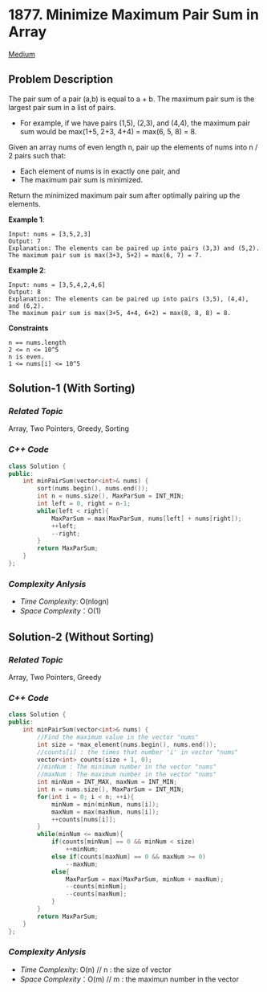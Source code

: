 # 1877. Minimize Maximum Pair Sum in Array
[Medium](https://leetcode.com/problems/minimize-maximum-pair-sum-in-array/)

## Problem Description

The pair sum of a pair (a,b) is equal to a + b. The maximum pair sum is the largest pair sum in a list of pairs.

  - For example, if we have pairs (1,5), (2,3), and (4,4), the maximum pair sum would be max(1+5, 2+3, 4+4) = max(6, 5, 8) = 8.

Given an array nums of even length n, pair up the elements of nums into n / 2 pairs such that:

  - Each element of nums is in exactly one pair, and
  - The maximum pair sum is minimized.

Return the minimized maximum pair sum after optimally pairing up the elements.

**Example 1**:
```
Input: nums = [3,5,2,3]
Output: 7
Explanation: The elements can be paired up into pairs (3,3) and (5,2).
The maximum pair sum is max(3+3, 5+2) = max(6, 7) = 7.
```
**Example 2**:
```
Input: nums = [3,5,4,2,4,6]
Output: 8
Explanation: The elements can be paired up into pairs (3,5), (4,4), and (6,2).
The maximum pair sum is max(3+5, 4+4, 6+2) = max(8, 8, 8) = 8.
```

**Constraints**
```
n == nums.length
2 <= n <= 10^5
n is even.
1 <= nums[i] <= 10^5
```

## Solution-1 (With Sorting)

### _Related Topic_
   Array, Two Pointers, Greedy, Sorting

### _C++ Code_
```cpp
class Solution {
public:
    int minPairSum(vector<int>& nums) {
        sort(nums.begin(), nums.end());
        int n = nums.size(), MaxParSum = INT_MIN;
        int left = 0, right = n-1;
        while(left < right){
            MaxParSum = max(MaxParSum, nums[left] + nums[right]);
            ++left;
            --right;
        }
        return MaxParSum;
    }
};
```

### _Complexity Anlysis_
- _Time Complexity_: O(nlogn)
- _Space Complexity_：O(1)

## Solution-2 (Without Sorting)

### _Related Topic_
   Array, Two Pointers, Greedy

### _C++ Code_
```cpp
class Solution {
public:
    int minPairSum(vector<int>& nums) {
        //Find the maximum value in the vector "nums"
        int size = *max_element(nums.begin(), nums.end());
        //counts[i] : the times that number 'i' in vector "nums"
        vector<int> counts(size + 1, 0);
        //minNum : The minimum number in the vector "nums"
        //maxNum : The maximum number in the vector "nums"
        int minNum = INT_MAX, maxNum = INT_MIN;
        int n = nums.size(), MaxParSum = INT_MIN;
        for(int i = 0; i < n; ++i){
            minNum = min(minNum, nums[i]);
            maxNum = max(maxNum, nums[i]);
            ++counts[nums[i]];
        }
        while(minNum <= maxNum){
            if(counts[minNum] == 0 && minNum < size)
                ++minNum;
            else if(counts[maxNum] == 0 && maxNum >= 0)
                --maxNum;
            else{
                MaxParSum = max(MaxParSum, minNum + maxNum);
                --counts[minNum];
                --counts[maxNum];
            }
        }
        return MaxParSum;
    }
};
```

### _Complexity Anlysis_
- _Time Complexity_: O(n) // n : the size of vector
- _Space Complexity_：O(m) // m : the maximun number in the vector
